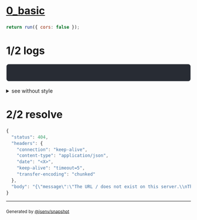# [0_basic](../../not_found_by_default.test.mjs#L21)

```js
return run({ cors: false });
```

# 1/2 logs

![img](log_group.svg)

<details>
  <summary>see without style</summary>

```console
GET http://127.0.0.1/
  404 Not Found
```

</details>


# 2/2 resolve

```js
{
  "status": 404,
  "headers": {
    "connection": "keep-alive",
    "content-type": "application/json",
    "date": "<X>",
    "keep-alive": "timeout=5",
    "transfer-encoding": "chunked"
  },
  "body": "{\"message\":\"The URL / does not exist on this server.\\nThe list of existing endpoints is available at /.internal/route_inspector\"}"
}
```

---

<sub>
  Generated by <a href="https://github.com/jsenv/core/tree/main/packages/independent/snapshot">@jsenv/snapshot</a>
</sub>
